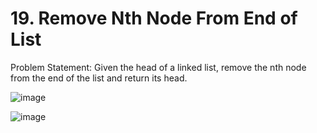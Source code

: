 # 19. Remove Nth Node From End of List

Problem Statement: Given the head of a linked list, remove the nth node from the end of the list and return its head.

![image](https://github.com/aryanv175/leetcode/assets/91381804/e7b2222a-922e-4510-8044-25721ce26746)

![image](https://github.com/aryanv175/leetcode/assets/91381804/4526e0c4-5e1b-4337-a2b2-e4ca483a3c36)
